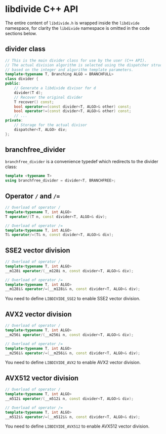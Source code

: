 # libdivide C++ API

The entire content of ```libdivide.h``` is wrapped inside the ```libdivide``` namespace,
for clarity the ```libdivide``` namespace is omitted in the code sections below.

## divider class

```C++
// This is the main divider class for use by the user (C++ API).
// The actual division algorithm is selected using the dispatcher struct
// based on the integer and algorithm template parameters.
template<typename T, Branching ALGO = BRANCHFULL>
class divider {
public:
    // Generate a libdivide divisor for d
    divider(T d);
    // Recover the original divider
    T recover() const;
    bool operator==(const divider<T, ALGO>& other) const;
    bool operator!=(const divider<T, ALGO>& other) const;
    // ...
private:
    // Storage for the actual divisor
    dispatcher<T, ALGO> div;
};
```

## branchfree_divider

```branchfree_divider``` is a convenience typedef which redirects to the divider class:

```C++
template <typename T>
using branchfree_divider = divider<T, BRANCHFREE>;
```

## Operator ```/``` and ```/=```

```C++
// Overload of operator /
template<typename T, int ALGO>
T operator/(T n, const divider<T, ALGO>& div);

// Overload of operator /=
template<typename T, int ALGO>
T& operator/=(T& n, const divider<T, ALGO>& div);
```

## SSE2 vector division

```C++
// Overload of operator /
template<typename T, int ALGO>
__m128i operator/(__m128i n, const divider<T, ALGO>& div);

// Overload of operator /=
template<typename T, int ALGO>
__m128i& operator/=(__m128i& n, const divider<T, ALGO>& div);
```

You need to define ```LIBDIVIDE_SSE2``` to enable SSE2 vector division.

## AVX2 vector division

```C++
// Overload of operator /
template<typename T, int ALGO>
__m256i operator/(__m256i n, const divider<T, ALGO>& div);

// Overload of operator /=
template<typename T, int ALGO>
__m256i& operator/=(__m256i& n, const divider<T, ALGO>& div);
```

You need to define ```LIBDIVIDE_AVX2``` to enable AVX2 vector division.

## AVX512 vector division

```C++
// Overload of operator /
template<typename T, int ALGO>
__m512i operator/(__m512i n, const divider<T, ALGO>& div);

// Overload of operator /=
template<typename T, int ALGO>
__m512i& operator/=(__m512i& n, const divider<T, ALGO>& div);
```

You need to define ```LIBDIVIDE_AVX512``` to enable AVX512 vector division.
